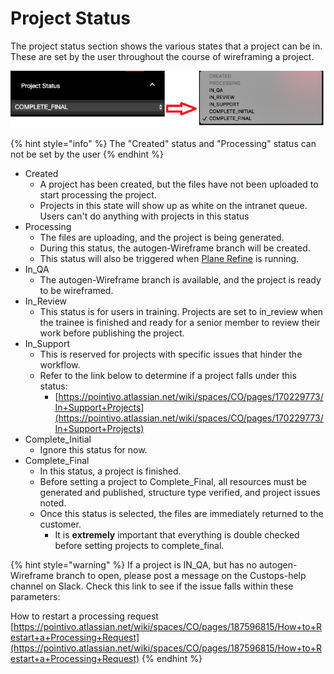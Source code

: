 # Project Status

The project status section shows the various states that a project can be in. These are set by the user throughout the course of wireframing a project. 

![](../.gitbook/assets/project-status.png)

{% hint style="info" %}
The "Created" status and "Processing" status can not be set by the user
{% endhint %}

* Created
  * A project has been created, but the files have not been uploaded to start processing the project.
  * Projects in this state will show up as white on the intranet queue. Users can't do anything with projects in this status
* Processing
  * The files are uploading, and the project is being generated.
  * During this status, the autogen-Wireframe branch will be created.
  * This status will also be triggered when [Plane Refine](../tools/wireframe-tools/wireframe/plane-refine.md) is running.
* In\_QA
  * The autogen-Wireframe branch is available, and the project is ready to be wireframed.
* In\_Review
  * This status is for users in training. Projects are set to in\_review when the trainee is finished and ready for a senior member to review their work before publishing the project.
* In\_Support
  * This is reserved for projects with specific issues that hinder the workflow. 
  * Refer to the link below to determine if a project falls under this status:
    * [https://pointivo.atlassian.net/wiki/spaces/CO/pages/170229773/In+Support+Projects](https://pointivo.atlassian.net/wiki/spaces/CO/pages/170229773/In+Support+Projects)
* Complete\_Initial
  * Ignore this status for now.
* Complete\_Final
  * In this status, a project is finished. 
  * Before setting a project to Complete\_Final, all resources must be generated and published, structure type verified, and project issues noted.
  * Once this status is selected, the files are immediately returned to the customer.
    * It is **extremely** important that everything is double checked before setting projects to complete\_final.

{% hint style="warning" %}
If a project is IN\_QA, but has no autogen-Wireframe branch to open, please post a message on the Custops-help channel on Slack. Check this link to see if the issue falls within these parameters:

How to restart a processing request [https://pointivo.atlassian.net/wiki/spaces/CO/pages/187596815/How+to+Restart+a+Processing+Request](https://pointivo.atlassian.net/wiki/spaces/CO/pages/187596815/How+to+Restart+a+Processing+Request)
{% endhint %}



